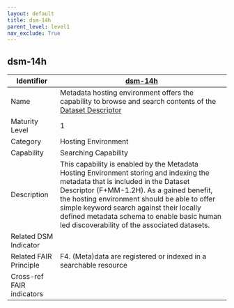```yaml
---
layout: default
title: dsm-14h
parent_level: level1
nav_exclude: True
---
```


## dsm-14h

| Identifier | [dsm-14h](https://github.com/FAIRplus/Data-Maturity/blob/master/docs/_indicators/dsm-14h.md) |
| ---------- | ----------|
| Name | Metadata hosting environment offers the capability to browse and search contents of the [Dataset Descriptor](https://fairplus.github.io/Data-Maturity/docs/Glossary/#dataset-descriptor)  |
| Maturity Level | 1 |
| Category | Hosting Environment |
| Capability | Searching Capability |
| Description | This capability is enabled by the Metadata Hosting Environment storing and indexing the metadata that is included in the Dataset Descriptor (F+MM-1.2H). As a gained benefit, the hosting environment should be able to offer simple keyword search against their locally defined metadata schema to enable basic human led discoverability of the associated datasets.|
| Related DSM Indicator | |
| Related FAIR Principle | F4. (Meta)data are registered or indexed in a searchable resource |
| Cross-ref FAIR indicators | |
